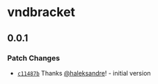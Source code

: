 # vndbracket

## 0.0.1

### Patch Changes

- [`c11487b`](https://github.com/haleksandre/test-tauri/commit/c11487b336ef276f868e114c1a69d976ebe96bb3) Thanks [@haleksandre](https://github.com/haleksandre)! - initial version
